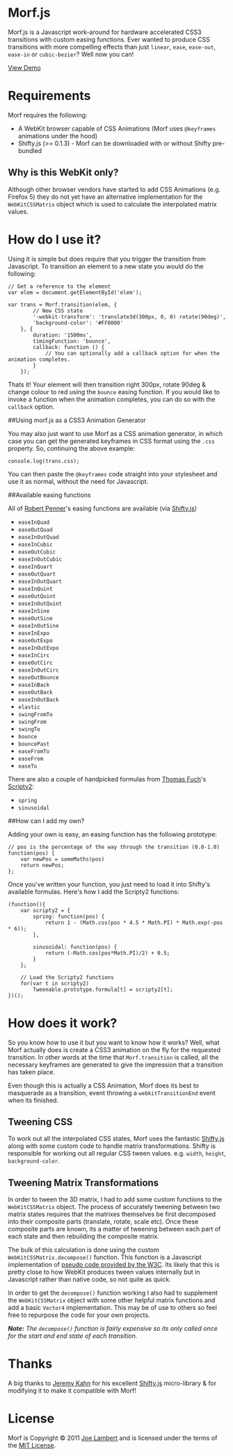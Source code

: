 # Morf.js

Morf.js is a Javascript work-around for hardware accelerated CSS3 transitions with custom easing functions. Ever wanted to produce CSS transitions with more compelling effects than just `linear`, `ease`, `ease-out`, `ease-in` or `cubic-bezier`? Well now you can!

[View Demo](http://www.joelambert.co.uk/morf)

# Requirements
Morf requires the following:

- A WebKit browser capable of CSS Animations (Morf uses `@keyframes` animations under the hood)
- Shifty.js (>= 0.1.3) - Morf can be downloaded with or without Shifty pre-bundled

## Why is this WebKit only?

Although other browser vendors have started to add CSS Animations (e.g. Firefox 5) they do not yet have an alternative implementation for the `WebKitCSSMatrix` object which is used to calculate the interpolated matrix values.

# How do I use it?

Using it is simple but does require that you trigger the transition from Javascript. To transition an element to a new state you would do the following:
	
	// Get a reference to the element
	var elem = document.getElementById('elem');
	
	var trans = Morf.transition(elem, {
			// New CSS state
			'-webkit-transform': 'translate3d(300px, 0, 0) rotate(90deg)',
			'background-color': '#FF0000'
		}, {
			duration: '1500ms',
			timingFunction: 'bounce',
			callback: function () {
				// You can optionally add a callback option for when the animation completes.
			}
		});

Thats it! Your element will then transition right 300px, rotate 90deg & change colour to red using the `bounce` easing function.  If you would like to invoke a function when the animation completes, you can do so with the `callback` option.

##Using morf.js as a CSS3 Animation Generator

You may also just want to use Morf as a CSS animation generator, in which case you can get the generated keyframes in CSS format using the `.css` property. So, continuing the above example:

	console.log(trans.css);

You can then paste the `@keyframes` code straight into your stylesheet and use it as normal, without the need for Javascript.

##Available easing functions

All of [Robert Penner](http://www.robertpenner.com/easing/)'s easing functions are available (via [Shifty.js](https://github.com/jeremyckahn/shifty))

- `easeInQuad`
- `easeOutQuad`
- `easeInOutQuad`
- `easeInCubic`
- `easeOutCubic`
- `easeInOutCubic`
- `easeInQuart`
- `easeOutQuart`
- `easeInOutQuart`
- `easeInQuint`
- `easeOutQuint`
- `easeInOutQuint`
- `easeInSine`
- `easeOutSine`
- `easeInOutSine`
- `easeInExpo`
- `easeOutExpo`
- `easeInOutExpo`
- `easeInCirc`
- `easeOutCirc`
- `easeInOutCirc`
- `easeOutBounce`
- `easeInBack`
- `easeOutBack`
- `easeInOutBack`
- `elastic`
- `swingFromTo`
- `swingFrom`
- `swingTo`
- `bounce`
- `bouncePast`
- `easeFromTo`
- `easeFrom`
- `easeTo`

There are also a couple of handpicked formulas from [Thomas Fuch](http://mir.aculo.us)'s [Scripty2](http://scripty2.com/):

- `spring`
- `sinusoidal`

##How can I add my own?

Adding your own is easy, an easing function has the following prototype:

	// pos is the percentage of the way through the transition (0.0-1.0)
	function(pos) {
		var newPos = someMaths(pos)
		return newPos;
	};
	
Once you've written your function, you just need to load it into Shifty's available formulas. Here's how I add the Scripty2 functions:

	(function(){
		var scripty2 = {
			spring: function(pos) {
				return 1 - (Math.cos(pos * 4.5 * Math.PI) * Math.exp(-pos * 6));
			},

			sinusoidal: function(pos) {
				return (-Math.cos(pos*Math.PI)/2) + 0.5;
			}
		};

		// Load the Scripty2 functions
		for(var t in scripty2)
			Tweenable.prototype.formula[t] = scripty2[t];
	})();

# How does it work?

So you know how to use it but you want to know how it works? Well, what Morf actually does is create a CSS3 animation on the fly for the requested transition. In other words at the time that `Morf.transition` is called, all the necessary keyframes are generated to give the impression that a transition has taken place.

Even though this is actually a CSS Animation, Morf does its best to masquerade as a transition, event throwing a `webkitTransitionEnd` event when its finished.

## Tweening CSS
To work out all the interpolated CSS states, Morf uses the fantastic [Shifty.js](https://github.com/jeremyckahn/shifty) along with some custom code to handle matrix transformations. Shifty is responsible for working out all regular CSS tween values. e.g. `width`, `height`, `background-color`.

## Tweening Matrix Transformations
In order to tween the 3D matrix, I had to add some custom functions to the `WebKitCSSMatrix` object. The process of accurately tweening between two matrix states requires that the matrixes themselves be first decomposed into their composite parts (translate, rotate, scale etc). Once these composite parts are known, its a matter of tweening between each part of each state and then rebuilding the composite matrix.

The bulk of this calculation is done using the custom `WebKitCSSMatrix.decompose()` function. This function is a Javascript implementation of [pseudo code provided by the W3C](http://www.w3.org/TR/css3-2d-transforms/#matrix-decomposition). Its likely that this is pretty close to how WebKit produces tween values internally but in Javascript rather than native code, so not quite as quick.

In order to get the `decompose()` function working I also had to supplement the `WebKitCSSMatrix` object with some other helpful matrix functions and add a basic `Vector4` implementation. This may be of use to others so feel free to repurpose the code for your own projects.

***Note:** The `decompose()` function is fairly expensive so its only called once for the start and end state of each transition.*

# Thanks

A big thanks to [Jeremy Kahn](https://twitter.com/#!/jeremyckahn) for his excellent [Shifty.js](https://github.com/jeremyckahn/shifty) micro-library & for modifying it to make it compatible with Morf!

# License

Morf is Copyright &copy; 2011 [Joe Lambert](http://www.joelambert.co.uk) and is licensed under the terms of the [MIT License](http://www.opensource.org/licenses/mit-license.php).